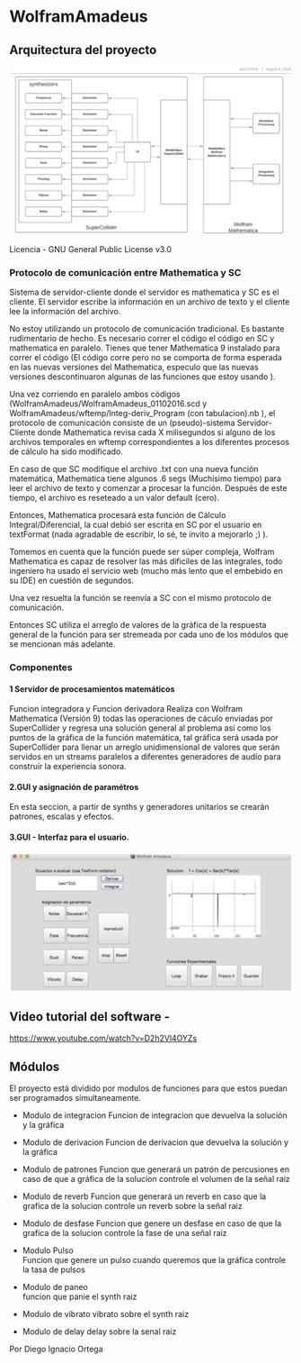 # WolframAmadeus

## Arquitectura del proyecto 
![architecture](images/architecture.png)

Licencia - GNU General Public License v3.0

### Protocolo de comunicación entre Mathematica y SC

Sistema de servidor-cliente donde el servidor es mathematica y SC es el cliente. 
El servidor escribe la información en un archivo de texto y el cliente lee la información del archivo.


No estoy utilizando un protocolo de comunicación tradicional. Es bastante rudimentario de hecho. Es necesario correr el código el código en SC y mathematica en paralelo. Tienes que tener Mathematica 9 instalado para correr el código (El código corre pero no se comporta de forma esperada en las nuevas versiones del Mathematica, especulo que las nuevas versiones descontinuaron algunas de las funciones que estoy usando ).


Una vez corriendo en paralelo ambos códigos (WolframAmadeus/WolframAmadeus_01102016.scd y WolframAmadeus/wftemp/Integ-deriv_Program (con tabulacion).nb ), el protocolo de comunicación consiste de un (pseudo)-sistema Servidor-Cliente donde Mathematica revisa cada X milisegundos si alguno de los archivos temporales en wftemp correspondientes a los diferentes procesos de cálculo ha sido modificado. 


En caso de que SC modifique el archivo .txt con una nueva función matemática, Mathematica tiene algunos .6 segs (Muchísimo tiempo) para leer el archivo de texto y comenzar a procesar la función. Después de este tiempo, el archivo es reseteado a un valor default (cero).


Entonces, Mathematica procesará esta función de Cálculo Integral/Diferencial, la cual debió ser escrita en SC por el usuario en textFormat (nada agradable de escribir, lo sé, te invito a mejorarlo ;) ). 


Tomemos en cuenta que la función puede ser súper compleja, Wolfram Mathematica es capaz de resolver las más dificiles de las integrales, todo ingeniero ha usado el servicio web (mucho más lento que el embebido en su IDE) en cuestión de segundos. 


Una vez resuelta la función se reenvía a SC con el mismo protocolo de comunicación.

Entonces SC utiliza el arreglo de valores de la gráfica de la respuesta general de la función para ser stremeada por cada uno de los módulos que se mencionan más adelante.


### Componentes

#### 1 Servidor de procesamientos matemáticos

Funcion integradora y Funcion derivadora
Realiza con Wolfram Mathematica (Versión 9) todas las operaciones de cáculo  enviadas por SuperCollider y regresa una solución general al problema así como los puntos de la gráfica de la función matemática, tal gráfica será usada por SuperCollider para llenar un arreglo unidimensional de valores que serán servidos en un streams paralelos a diferentes generadores de audio para construir la experiencia sonora.

#### 2.GUI y asignación de paramétros

En esta seccion, a partir de synths y generadores unitarios se crearán patrones, escalas y efectos.

#### 3.GUI - Interfaz para el usuario.
![architecture](images/UI.png)

## Video tutorial del software - 
https://www.youtube.com/watch?v=D2h2Vl4OYZs

## Módulos
El proyecto está dividido por modulos de funciones para que estos puedan ser programados simultaneamente.

- Modulo de integracion 
Funcion de integracion que devuelva la solución y la gráfica

- Modulo de derivacion 
Funcion de derivacion que devuelva la solución y la gráfica

- Modulo de patrones 
Funcion que generará un patrón de percusiones en caso de que a gráfica de la solucion controle el volumen de la señal raiz

- Modulo de reverb 
Funcion que generará un reverb en caso que la grafica de la solucion controle un reverb sobre la señal raiz

- Modulo de desfase 
Funcion que genere un desfase en caso de que la grafica de la solucion controle la fase de una señal raiz

- Modulo Pulso  
Funcion que genere un pulso cuando queremos que la gráfica controle la tasa de pulsos

- Modulo de paneo  
funcion que panie el synth raiz

- Modulo de vibrato 
vibrato sobre el synth raiz

- Modulo de delay 
delay sobre la senal raiz

Por Diego Ignacio Ortega
